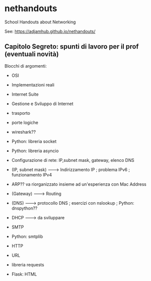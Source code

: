 # nethandouts
School Handouts about Networking

See: <a href="https://adjamhub.github.io/nethandouts/" target="_blank">https://adjamhub.github.io/nethandouts/</a>


## Capitolo Segreto: spunti di lavoro per il prof (eventuali novità)

Blocchi di argomenti:


* OSI
* Implementazioni reali
* Internet Suite
* Gestione e Sviluppo di Internet


* trasporto
* porte logiche
* wireshark??
* Python: libreria socket
* Python: libreria asyncio


* Configurazione di rete: IP,subnet mask, gateway, elenco DNS
* (IP, subnet mask) ---> Indirizzamento IP ; problema IPv6 ; funzionamento IPv4
* ARP?? va riorganizzato insieme ad un'esperienza con Mac Address
* (Gateway) ---> Routing
* (DNS) ---> protocollo DNS ; esercizi con nslookup ; Python: dnspython??
* DHCP ---> da sviluppare


* SMTP
* Python: smtplib


* HTTP
* URL
* libreria requests
* Flask: HTML
